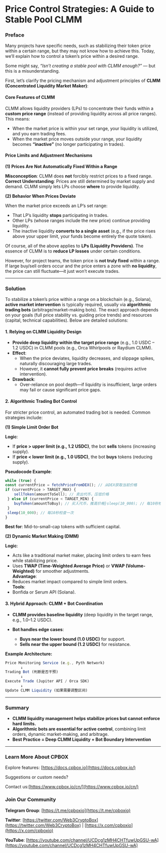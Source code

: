 # Price Control Strategies: A Guide to Stable Pool CLMM

### Preface

Many projects have specific needs, such as stabilizing their token price within a certain range, but they may not know how to achieve this. Today, we’ll explain how to control a token’s price within a desired range.

Some might say, _“Isn’t creating a stable pool with CLMM enough?”_ — but this is a misunderstanding.

First, let’s clarify the pricing mechanism and adjustment principles of **CLMM (Concentrated Liquidity Market Maker)**:

#### Core Features of CLMM

CLMM allows liquidity providers (LPs) to concentrate their funds within a **custom price range** (instead of providing liquidity across all price ranges). This means:

* When the market price is within your set range, your liquidity is utilized, and you earn trading fees.
* When the market price moves outside your range, your liquidity becomes **“inactive”** (no longer participating in trades).

#### Price Limits and Adjustment Mechanisms

**(1) Prices Are Not Automatically Fixed Within a Range**

&#x20;**Misconception**: CLMM does **not** forcibly restrict prices to a fixed range.\
&#x20;**Correct Understanding**: Prices are still determined by market supply and demand. CLMM simply lets LPs choose **where** to provide liquidity.

**(2) Behavior When Prices Deviate**

When the market price exceeds an LP’s set range:

* That LP’s liquidity **stops** participating in trades.
* Other LPs (whose ranges include the new price) continue providing liquidity.
* The inactive liquidity **converts to a single asset** (e.g., if the price rises above your upper limit, your funds become entirely the quote token).

Of course, all of the above applies to **LPs (Liquidity Providers)**. The essence of CLMM is to **reduce LP losses** under certain conditions.

However, for project teams, the token price is **not truly fixed** within a range. If large buy/sell orders occur and the price enters a zone with **no liquidity**, the price can still fluctuate—it just won’t execute trades.

***

### Solution

To stabilize a token’s price within a range on a blockchain (e.g., Solana), **active market intervention** is typically required, usually via **algorithmic trading bots** (arbitrage/market-making bots). The exact approach depends on your goals (full price stability vs. guiding price trends) and resources (capital, technical capabilities). Below are detailed solutions:

#### 1. Relying on CLMM Liquidity Design

* **Provide deep liquidity within the target price range** (e.g., 1.0 USDC – 1.2 USDC) in CLMM pools (e.g., Orca Whirlpools or Raydium CLMM).
* **Effect**:
  * When the price deviates, liquidity decreases, and slippage spikes, naturally discouraging large trades.
  * However, it **cannot fully prevent price breaks** (requires active intervention).
* **Drawback**:
  * Over-reliance on pool depth—if liquidity is insufficient, large orders may fail or cause significant price gaps.

#### 2. Algorithmic Trading Bot Control

For stricter price control, an automated trading bot is needed. Common strategies include:

**(1) Simple Limit Order Bot**

**Logic**:

* If **price > upper limit (e.g., 1.2 USDC)**, the bot **sells** tokens (increasing supply).
* If **price < lower limit (e.g., 1.0 USDC)**, the bot **buys** tokens (reducing supply).

**Pseudocode Example**:

```javascript
while (true) {
const currentPrice = fetchPriceFromDEX(); // 从DEX获取当前价格
if (currentPrice > TARGET_MAX) {
    sellToken(amountToSell); // 卖出代币，压低价格
 } else if (currentPrice < TARGET_MIN) {
    buyToken(amountToBuy); // 买入代币，推高价格}sleep(10_000); // 每10秒检查一次
 }
 sleep(10_000); // 每10秒检查一次
}
```

**Best for**: Mid-to-small-cap tokens with sufficient capital.

**(2) Dynamic Market Making (DMM)**

**Logic**:

* Acts like a traditional market maker, placing limit orders to earn fees while stabilizing price.
* Uses **TWAP (Time-Weighted Average Price)** or **VWAP (Volume-Weighted)** for smoother adjustments.\
  **Advantage**:
* Reduces market impact compared to simple limit orders.\
  **Tools**:
* Bonfida or Serum API (Solana).

#### 3. Hybrid Approach: CLMM + Bot Coordination

* **CLMM provides baseline liquidity** (deep liquidity in the target range, e.g., 1.0–1.2 USDC).
*   **Bot handles edge cases**:

    * **Buys near the lower bound (1.0 USDC)** for support.
    * **Sells near the upper bound (1.2 USDC)** for resistance.





**Example Architecture:**

```javascript
Price Monitoring Service (e.g., Pyth Network)
       ↓
Trading Bot (判断是否干预)
       ↓
Execute Trade (Jupiter API / Orca SDK)
       ↓
Update CLMM Liquidity (如果需要调整区间)
```

***

### Summary

* **CLMM liquidity management helps stabilize prices but cannot enforce hard limits.**
* **Algorithmic bots are essential for active control**, combining limit orders, dynamic market-making, and arbitrage.
* **Best Practice = Deep CLMM Liquidity + Bot Boundary Intervention**

***

### **Learn More About CPBOX**

Explore features: [https://docs.cpbox.io](https://docs.cpbox.io/)

Suggestions or custom needs?&#x20;

Contact us:[https://www.cpbox.io/cn/](https://www.cpbox.io/cn/)

### **Join Our Community**

**Telegram Group**: [https://t.me/cpboxio](https://t.me/cpboxio)

**Twitter**: [https://twitter.com/Web3CryptoBox](https://twitter.com/Web3CryptoBox) | [https://x.com/cpboxio](https://x.com/cpboxio)

**YouTube**: [https://youtube.com/channel/UCDcg1zMH4CHTfuwUpGSU-wA](https://youtube.com/channel/UCDcg1zMH4CHTfuwUpGSU-wA)
